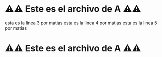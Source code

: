 # ⚠️⚠️ Este es el archivo de **A** ⚠️⚠️

esta es la linea 3 por matias
esta es la linea 4 por matias
esta es la linea 5 por matias

# ⚠️⚠️ Este es el archivo de **A** ⚠️⚠️
